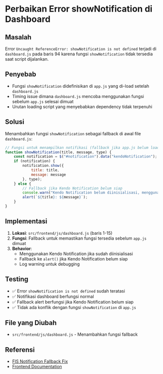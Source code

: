 # Perbaikan Error showNotification di Dashboard

## Masalah
Error `Uncaught ReferenceError: showNotification is not defined` terjadi di `dashboard.js` pada baris 94 karena fungsi `showNotification` tidak tersedia saat script dijalankan.

## Penyebab
- Fungsi `showNotification` didefinisikan di `app.js` yang di-load setelah `dashboard.js`
- Timing issue dimana `dashboard.js` mencoba menggunakan fungsi sebelum `app.js` selesai dimuat
- Urutan loading script yang menyebabkan dependency tidak terpenuhi

## Solusi
Menambahkan fungsi `showNotification` sebagai fallback di awal file `dashboard.js`:

```javascript
// Fungsi untuk menampilkan notifikasi (fallback jika app.js belum load)
function showNotification(title, message, type) {
    const notification = $("#notification").data("kendoNotification");
    if (notification) {
        notification.show({
            title: title,
            message: message
        }, type);
    } else {
        // Fallback jika Kendo Notification belum siap
        console.warn("Kendo Notification belum diinisialisasi, menggunakan alert sebagai fallback");
        alert(`${title}: ${message}`);
    }
}
```

## Implementasi
1. **Lokasi**: `src/frontend/js/dashboard.js` (baris 1-15)
2. **Fungsi**: Fallback untuk memastikan fungsi tersedia sebelum `app.js` dimuat
3. **Behavior**: 
   - Menggunakan Kendo Notification jika sudah diinisialisasi
   - Fallback ke `alert()` jika Kendo Notification belum siap
   - Log warning untuk debugging

## Testing
- ✅ Error `showNotification is not defined` sudah teratasi
- ✅ Notifikasi dashboard berfungsi normal
- ✅ Fallback alert berfungsi jika Kendo Notification belum siap
- ✅ Tidak ada konflik dengan fungsi `showNotification` di `app.js`

## File yang Diubah
- `src/frontend/js/dashboard.js` - Menambahkan fungsi fallback

## Referensi
- [FIS Notification Fallback Fix](../frontend/FIS_NOTIFICATION_FALLBACK_FIX.md)
- [Frontend Documentation](../frontend/README.md) 
